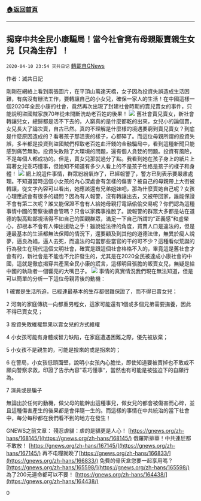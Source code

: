###  [:house:返回首頁](https://github.com/ourhimalayas/txt)
---

## 揭穿中共全民小康騙局！當今社會竟有母親販賣親生女兒【只為生存】！
`2020-04-10 23:54 灭共日记` [轉載自GNews](https://gnews.org/zh-hant/169071/)

作者：滅共日記

剛剛在網絡上看到兩張圖片，在平頂山萬達天橋，女子因為投資失誤造成生活困難，有病沒有辦法工作，要轉讓自己的小女兒，確保一家人的生活！在中國這樣一個2020年全民小康的社會，竟然再次出現了封建社會時期的賣兒賣女的事件，只能說明盜國賊家族70年從未間斷洗劫老百姓的後果！
![](https://s3.amazonaws.com/gnews-media-offload/wp-content/uploads/2020/04/10234907/1-90.jpg)
舊社會賣兒賣女，新社會轉讓兒女，總歸都是活不下去的，人窮真的是什麼都乾的出來，女兒小的論個賣，女兒長大了論次賣，自古已然。真的不理解是什麼樣的境遇要窮到賣兒賣女？到底是什麼原因造成的？看著孩子那沮喪的樣子，心都碎了。而這位母親所謂的投資失誤，多半都是投資到盜國賊們榨取老百姓血汗錢的金融騙局中，看到這種新聞只能感到痛苦無助，投資失敗除了大環境的問題，還有個人貪婪的問題。投資有風險，不是每個人都成功的。但是，賣女兒那就過分了點。我看到她在孩子身上的紙片上寫著女兒乖巧懂事，但她知不知道有多少人看上的不是孩子性格是孩子的樣子和身體！
![](https://s3.amazonaws.com/gnews-media-offload/wp-content/uploads/2020/04/10234909/2-65.jpg)
網上說這件事情，群眾紛紛氣炸了，已經報警了，警方已到表示要嚴肅處理。不知道當時這個小女孩的內心深處會有怎樣的傷害？被自己的母親帶上大街被轉讓，從文字內容可以看出，她應該還有兄弟姐妹吧，那為什麼賣她自己呢？女孩心理應該會有很多的疑問？因為有人報警，沒有轉讓出去，又被帶回家，誰能保證不會有第二次呢？誰又能保證不會有人給她母親打電話偷偷交易呢？你們認為這種事情中國的警察後續會管嗎？只會以家務事推脫了。說報警的群眾大多都是站在道德的製高點鄙視活得不如自己的圍觀群眾，滿足一下自己所謂的“正義感”和虛榮心，卻根本不會有人伸出援助之手！雖說從法律的角度，買賣人口是違法的，但是連最基本的生活都無法保障的情況下，還要顧及到其他的道德法律，無異於癡人說夢，逼良為娼，逼人去死，而違法的勾當那些當官的干的可不少？這種看似荒誕的行為發生在現代這個文明社會，確實是跟這個社會格格不入的，畢竟這是舊社會才會有的，新社會是不能也不允許發生的，尤其是在2020全民被達成小康社會的中國，這就是徹底揭穿共產黨全民小康的謊言，這樣明目張膽的販賣女兒，無疑是給中國的執政者一個響亮的大嘴巴子。
![](https://s3.amazonaws.com/gnews-media-offload/wp-content/uploads/2020/04/10234921/3-51.jpg)
事情的真實情況我們現在無法知道，但是可以簡單的分析一下這位母親背後的動機：

1 確實是生活所迫，已經連最基本的生存都很難保證了，而不得已賣女兒；

2 河南的家庭傳統一向都重男輕女，這家可能還有1個或多個兄弟需要撫養，因此不得已賣女兒；

3 投資失敗維權無果以賣女兒的方式維權

4 小女孩可能有身體或智力缺陷，在家庭遭遇困難之際，優先被放棄；

5 小女孩不是親生的，可能是撿來的或是拐來的；

6 在警局，小女孩低頭面壁，說明小女孩內心膽怯，即使知道要被賣掉也不敢或不願向警察求救，印證了告示內容”乖巧懂事“，當然也有可能是被強迫下的自願行為。

7 演員或是騙子

無論出於任何的動機，做父母的能幹出這種事兒，做女兒的都會被傷害而心碎，並且這種傷害產生的後果都是會伴隨一生的。而這樣的事情在中共統治的當下社會中，每分每秒都在我們看不到的地方在發生！

GNEWS之前文章： 
殘忍虐貓：虐的是貓更是人心！ [https://gnews.org/zh-hans/168145/](https://gnews.org/zh-hans/168145/) 
俄羅斯排華！中共連屁都不敢放！ [https://gnews.org/zh-hans/167145/](https://gnews.org/zh-hans/167145/) 
再不屯糧就晚了[https://gnews.org/zh-hans/166833/](https://gnews.org/zh-hans/166833/) 
免費的骨灰盒您要一起享用嗎？ [https://gnews.org/zh-hans/165598/](https://gnews.org/zh-hans/165598/) 
為了200元連命都可以不要！ [https://gnews.org/zh-hans/164438/](https://gnews.org/zh-hans/164438/)

0
